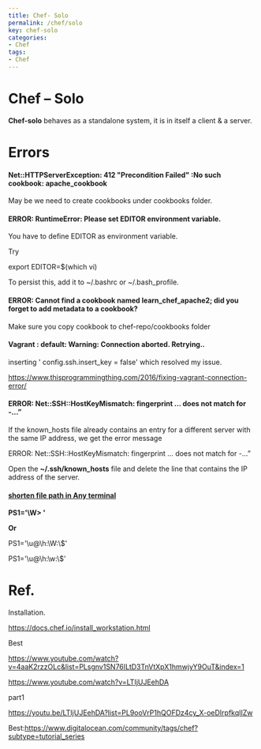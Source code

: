 ```yaml
---
title: Chef- Solo
permalink: /chef/solo
key: chef-solo
categories:
- Chef
tags:
- Chef
---
```



Chef – Solo
===========

**Chef-solo** behaves as a standalone system, it is in itself a client & a
server.

Errors
======

#### Net::HTTPServerException: 412 "Precondition Failed" :No such cookbook: apache_cookbook

May be we need to create cookbooks under cookbooks folder.

#### ERROR: RuntimeError: Please set EDITOR environment variable.

You have to define EDITOR as environment variable.

Try

export EDITOR=\$(which vi)

To persist this, add it to \~/.bashrc or \~/.bash_profile.

#### ERROR: Cannot find a cookbook named learn_chef_apache2; did you forget to add metadata to a cookbook?

Make sure you copy cookbook to chef-repo/cookbooks folder

#### Vagrant : default: Warning: Connection aborted. Retrying..

inserting ' config.ssh.insert_key = false' which resolved my issue.

<https://www.thisprogrammingthing.com/2016/fixing-vagrant-connection-error/>

#### ERROR: Net::SSH::HostKeyMismatch: fingerprint … does not match for -…”

If the known_hosts file already contains an entry for a different server with
the same IP address, we get the error message

ERROR: Net::SSH::HostKeyMismatch: fingerprint … does not match for -…”

Open the **\~/.ssh/known_hosts** file and delete the line that contains the IP
address of the server.

#### [shorten file path in Any terminal](https://askubuntu.com/questions/302667/shorten-file-path-in-terminal)

**PS1='\\W\> '**

**Or**

PS1='\\u\@\\h:\\W:\\\$'

PS1='\\u\@\\h:\\w:\\\$'

Ref. 
=====

Installation.

<https://docs.chef.io/install_workstation.html>

Best

<https://www.youtube.com/watch?v=4aaK2rzzOLc&list=PLsgnv1SN76ILtD3TnVtXpX1hmwjyY9OuT&index=1>

<https://www.youtube.com/watch?v=LTIjUJEehDA>

part1

<https://youtu.be/LTIjUJEehDA?list=PL9ooVrP1hQOFDz4cy_X-oeDIrpfkqIIZw>

Best:<https://www.digitalocean.com/community/tags/chef?subtype=tutorial_series>

